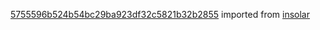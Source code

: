 [5755596b524b54bc29ba923df32c5821b32b2855](https://github.com/insolar/insolar/commit/5755596b524b54bc29ba923df32c5821b32b2855) imported from [insolar](https://github.com/insolar/insolar)
